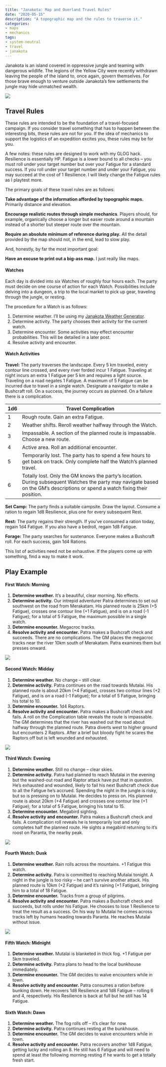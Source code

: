 ```yaml
---
title: "Janakota: Map and Overland Travel Rules"
date: "2020-05-15"
description: "A topographic map and the rules to traverse it."
categories:
- maps
- mechanics
tags:
- system-neutral
- travel
- janakota
---
```


Janakota is an island covered in oppressive jungle and teaming with dangerous wildlife. The legions of the Yellow City were recently withdrawn leaving the people of the island to, once again, govern themselves. For those brave enough to venture outside Janakota’s few settlements the jungle may hide unmatched wealth.

![](https://madcartographer.files.wordpress.com/2020/05/150dpiplayersmap-1.png)

## Travel Rules

These rules are intended to be the foundation of a travel-focused campaign. If you consider travel something that has to happen between the interesting bits, these rules are not for you. If the idea of mechanics to support the logistics of an expedition excites you, these rules may be for you.

A few notes: these rules are designed to work with my GLOG hack. Resilience is essentially HP. Fatigue is a lower bound to all checks – you must roll under your target number but over your Fatigue for a standard success. If you roll under your target number and under your Fatigue, you may succeed at the cost of 1 Resilience. I will likely change the Fatigue rules as I playtest more.

The primary goals of these travel rules are as follows:

**Take advantage of the information afforded by topographic maps.** Primarily distance and elevation.

**Encourage realistic routes through simple mechanics**. Players should, for example, organically choose a longer but easier route around a mountain instead of a shorter but steeper route over the mountain.

**Require an absolute minimum of reference during play.** All the detail provided by the map should not, in the end, lead to slow play.

And, honestly, by far the most important goal:

**Have an excuse to print out a big-ass map.** I just really like maps.

#### Watches

Each day is divided into six Watches of roughly four hours each. The party must decide on one course of action for each Watch. Possibilities include delving into a dungeon, a trip to the local market to pick up gear, traveling through the jungle, or resting.

The procedure for a Watch is as follows:

1.  Determine weather. I’ll be using my [Janakota Weather Generator](https://madcartographer.com/2020/05/01/janakota-weather/).
2.  Determine activity. The party chooses their activity for the current watch.
3.  Determine encounter. Some activities may effect encounter probabilities. This will be detailed in a later post.
4.  Resolve activity and encounter.

#### Watch Activities

**Travel:** The party traverses the landscape. Every 5 km traveled, every contour line crossed, and every river forded incur 1 Fatigue. Traveling at night incurs an extra 1 Fatigue per 5 km and requires a light source. Traveling on a road negates 1 Fatigue. A maximum of 5 Fatigue can be incurred due to travel in a single watch. Designate a navigator to make a Bushcraft roll. On a success, the journey occurs as planned. On a failure there is a complication.

| 1d6 | Travel Complication                                                                                                                                                           |
| --- | ----------------------------------------------------------------------------------------------------------------------------------------------------------------------------- |
| 1   | Rough route. Gain an extra Fatigue.                                                                                                                                           |
| 2   | Weather shifts. Reroll weather halfway through the Watch.                                                                                                                     |
| 3   | Impassable. A section of the planned route is impassable. Choose a new route.                                                                                                 | 
| 4   | Active area. Roll an additional encounter.                                                                                                                                    |
| 5   | Temporarily lost. The party has to spend a few hours to get back on track. Only complete half the Watch’s planned travel.                                                     |
| 6   | Totally lost. Only the GM knows the party’s location. During subsequent Watches the party may navigate based on the GM’s descriptions or spend a watch fixing their position. |

**Set Camp:** The party finds a suitable campsite. Draw the layout. Consume a ration to regain 1d8 Resilience, plus one for every subsequent Rest.

**Rest:** The party regains their strength. If you’ve consumed a ration today, regain 1d4 Fatigue. If you also have a bedroll, regain 1d8 Fatigue.

**Forage:** The party searches for sustenance. Everyone makes a Bushcraft roll. For each success, gain 1d4 Rations.

This list of activities need not be exhaustive. If the players come up with something, find a way to make it work.

## Play Example

#### First Watch: Morning

1.  **Determine weather.** It’s a beautiful, clear morning. No effects.
2.  **Determine activity.** Our intrepid adventurer Patra determines to set out southwest on the road from Merakatam. His planned route is 25km (+5 Fatigue), crosses one contour line (+1 Fatigue), and is on a road (-1 Fatigue); for a total of 5 Fatigue, the maximum possible in a single watch.
3.  **Determine encounter.** Megacroc tracks.
4.  **Resolve activity and encounter.** Patra makes a Bushcraft check and succeeds. There are no complications. The GM places the megacroc tracks near the river 10km south of Merakatam. Patra examines them but presses onward.

![](https://madcartographer.files.wordpress.com/2020/05/watch1.png)

#### Second Watch: Midday

1.  **Determine weather.** No change – still clear.
2.  **Determine activity.** Patra continues on the road towards Mutalai. His planned route is about 20km (+4 Fatigue), crosses two contour lines (+2 Fatigue), and is on a road (-1 Fatigue); for a total of 5 Fatigue, bringing his total to 10.
3.  **Determine encounter.** 1d4 Raptors.
4.  **Resolve activity and encounter.** Patra makes a Bushcraft check and fails. A roll on the Complication table reveals the route is impassable. The GM determines that the river has washed out the road about halfway through the planned route. Patra diverts west to higher ground but encounters 2 Raptors. After a brief but bloody fight he scares the Raptors off but is left wounded and exhausted.

![](https://madcartographer.files.wordpress.com/2020/05/watch2.png)

#### Third Watch: Evening

1.  **Determine weather.** Still no change – clear skies.
2.  **Determine activity.** Patra had planned to reach Mutalai in the evening but the washed-out road and Raptor attack have put that in question. He’s exhausted and wounded, likely to fail his next Bushcraft check due to all the Fatigue he’s accrued. Spending the night in the jungle is risky, but so is pressing on to Mutalai. He decides to press on. His planned route is about 20km (+4 Fatigue) and crosses one contour line (+1 Fatigue); for a total of 5 Fatigue, bringing his total to 15.
3.  **Determine encounter.** Megabird sighting.
4.  **Resolve activity and encounter.** Patra makes a Bushcraft check and fails. A complication roll reveals he is temporarily lost and only completes half the planned route. He sights a megabird returning to it’s roost on Paranta, the nearby peak.

![](https://madcartographer.files.wordpress.com/2020/05/watch3.png)

#### Fourth Watch: Dusk

1.  **Determine weather.** Rain rolls across the mountains. +1 Fatigue this watch.
2.  **Determine activity.** Patra is committed to reaching Mutalai tonight. A night in the jungle is too risky – he can’t survive another attack. His planned route is 10km (+2 Fatigue) and it’s raining (+1 Fatigue), bringing him to a total of 18 Fatigue.
3.  **Determine encounter.** Tracks from a group of pilgrims.
4.  **Resolve activity and encounter.** Patra makes a Bushcraft check and succeeds, but rolls under his Fatigue. He chooses to lose 1 Resilience to treat the result as a success. On his way to Mutalai he comes across tracks left by humans heading towards Paranta. He reaches Mutalai without issue.

![](https://madcartographer.files.wordpress.com/2020/05/watch4.png)

#### Fifth Watch: Midnight

1.  **Determine weather.** Mutalai is blanketed in thick fog. +1 Fatigue per 5km traveled.
2.  **Determine activity.** Patra plans to head to the local bunkhouse immediately.
3.  **Determine encounter.** The GM decides to waive encounters while in town.
4.  **Resolve activity and encounter.** Patra consumes a ration before bunking down. He recovers 1d8 Resilience and 1d8 Fatigue – rolling 6 and 4, respectively. His Resilience is back at full but he still has 14 Fatigue.

#### Sixth Watch: Dawn

1.  **Determine weather.** The fog rolls off – it’s clear for now.
2.  **Determine activity.** Patra continues resting at the bunkhouse.
3.  **Determine encounter.** The GM decides to waive encounters while in town.
4.  **Resolve activity and encounter.** Patra recovers another 1d8 Fatigue, getting lucky and rolling an 8. He still has 6 Fatigue and will need to spend at least the following morning resting if he wants to get a totally fresh start.